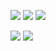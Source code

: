 ![](https://64.media.tumblr.com/1091116bc44131712ffa7c565c5d3525/9ae5a34a86b442c9-03/s250x400/9cfc848d27330900e30d93fd59610462e7f94c35.gifv) ![](https://64.media.tumblr.com/d851287a53523b99c5c19b411dac66ce/9ae5a34a86b442c9-a8/s250x400/ccbe5816bafe392f5727d8930e3bde80d21f204a.gifv) ![](https://64.media.tumblr.com/461ad25ecfc7577670a65f65f0fa4a7f/9ae5a34a86b442c9-85/s250x400/eb585c9d481a789ff1e9a08c504521ab43534b87.gifv) 

![](https://64.media.tumblr.com/38994e0dbd549d89bc36cad182965348/4b177778350523c7-69/s250x400/f477f70751140ae04c04008527e9451159fc28e8.gifv) ![](https://64.media.tumblr.com/cd742dbc79b7da92efb58f1c79d82041/4b177778350523c7-98/s250x400/d86a121f3973abd2fd6b3fe468a1f93506438250.gifv) 
